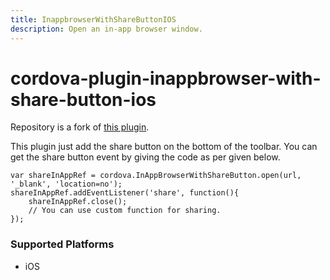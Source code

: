```yaml
---
title: InappbrowserWithShareButtonIOS
description: Open an in-app browser window.
---
```


# cordova-plugin-inappbrowser-with-share-button-ios

Repository is a fork of [this plugin](https://github.com/joehui/cordova-plugin-inappbrowser-with-share-button).

This plugin just add the share button on the bottom of the toolbar. You can get the share button event by giving the 
code as per given below. 

```
var shareInAppRef = cordova.InAppBrowserWithShareButton.open(url, '_blank', 'location=no');
shareInAppRef.addEventListener('share', function(){
    shareInAppRef.close();
    // You can use custom function for sharing.
});

```


### Supported Platforms

- iOS




